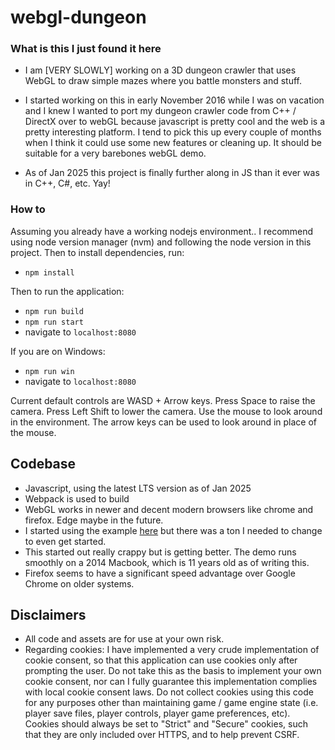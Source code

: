 # webgl-dungeon

### What is this I just found it here
- I am [VERY SLOWLY] working on a 3D dungeon crawler that uses WebGL to draw simple mazes where you battle monsters and stuff.

- I started working on this in early November 2016 while I was on vacation and I knew I wanted to port my dungeon crawler code from C++ / DirectX over to webGL because javascript is pretty cool and the web is a pretty interesting platform. I tend to pick this up every couple of months when I think it could use some new features or cleaning up. It should be suitable for a very barebones webGL demo.

- As of Jan 2025 this project is finally further along in JS than it ever was in C++, C#, etc. Yay!

### How to

Assuming you already have a working nodejs environment.. I recommend using node version manager (nvm) and following the node version in this project.
Then to install dependencies, run:
- `npm install`

Then to run the application:
- `npm run build`
- `npm run start`
- navigate to `localhost:8080`

If you are on Windows:
- `npm run win`
- navigate to `localhost:8080`

Current default controls are WASD + Arrow keys.
Press Space to raise the camera.
Press Left Shift to lower the camera.
Use the mouse to look around in the environment.
The arrow keys can be used to look around in place of the mouse.

## Codebase
- Javascript, using the latest LTS version as of Jan 2025
- Webpack is used to build
- WebGL works in newer and decent modern browsers like chrome and firefox. Edge maybe in the future.
- I started using the example [here](http://www.sw-engineering-candies.com/snippets/webgl/hello-world) but there was a ton I needed to change to even get started.
- This started out really crappy but is getting better. The demo runs smoothly on a 2014 Macbook, which is 11 years old as of writing this.
- Firefox seems to have a significant speed advantage over Google Chrome on older systems.

## Disclaimers
- All code and assets are for use at your own risk.
- Regarding cookies: I have implemented a very crude implementation of cookie consent, so that this application can use cookies only after prompting the user. Do not take this as the basis to implement your own cookie consent, nor can I fully guarantee this implementation complies with local cookie consent laws. Do not collect cookies using this code for any purposes other than maintaining game / game engine state (i.e. player save files, player controls, player game preferences, etc). Cookies should always be set to "Strict" and "Secure" cookies, such that they are only included over HTTPS, and to help prevent CSRF.
